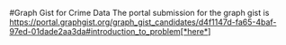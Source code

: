 #Graph Gist for Crime Data
The portal submission for the graph gist is https://portal.graphgist.org/graph_gist_candidates/d4f1147d-fa65-4baf-97ed-01dade2aa3da#introduction_to_problem[*here*]
